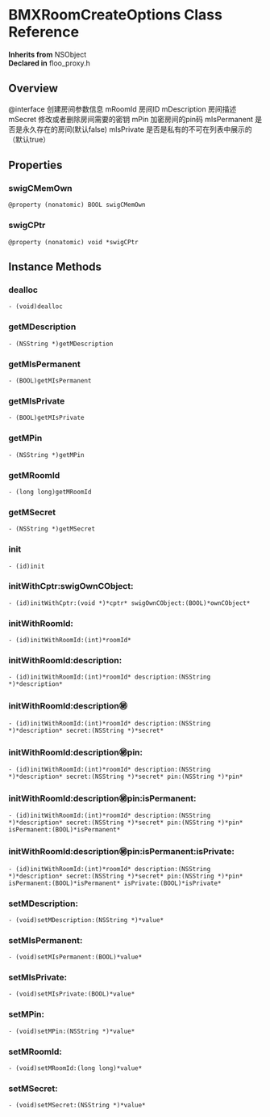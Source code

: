 # BMXRoomCreateOptions Class Reference

  **Inherits from** NSObject  
  **Declared in** floo_proxy.h  

## Overview

@interface 创建房间参数信息
mRoomId 房间ID
mDescription 房间描述
mSecret 修改或者删除房间需要的密钥
mPin 加密房间的pin码
mIsPermanent 是否是永久存在的房间(默认false)
mIsPrivate 是否是私有的不可在列表中展示的（默认true）

## Properties

<a name="//api/name/swigCMemOwn" title="swigCMemOwn"></a>
### swigCMemOwn

`@property (nonatomic) BOOL swigCMemOwn`

<a name="//api/name/swigCPtr" title="swigCPtr"></a>
### swigCPtr

`@property (nonatomic) void *swigCPtr`

<a title="Instance Methods" name="instance_methods"></a>
## Instance Methods

<a name="//api/name/dealloc" title="dealloc"></a>
### dealloc

`- (void)dealloc`

<a name="//api/name/getMDescription" title="getMDescription"></a>
### getMDescription

`- (NSString *)getMDescription`

<a name="//api/name/getMIsPermanent" title="getMIsPermanent"></a>
### getMIsPermanent

`- (BOOL)getMIsPermanent`

<a name="//api/name/getMIsPrivate" title="getMIsPrivate"></a>
### getMIsPrivate

`- (BOOL)getMIsPrivate`

<a name="//api/name/getMPin" title="getMPin"></a>
### getMPin

`- (NSString *)getMPin`

<a name="//api/name/getMRoomId" title="getMRoomId"></a>
### getMRoomId

`- (long long)getMRoomId`

<a name="//api/name/getMSecret" title="getMSecret"></a>
### getMSecret

`- (NSString *)getMSecret`

<a name="//api/name/init" title="init"></a>
### init

`- (id)init`

<a name="//api/name/initWithCptr:swigOwnCObject:" title="initWithCptr:swigOwnCObject:"></a>
### initWithCptr:swigOwnCObject:

`- (id)initWithCptr:(void *)*cptr* swigOwnCObject:(BOOL)*ownCObject*`

<a name="//api/name/initWithRoomId:" title="initWithRoomId:"></a>
### initWithRoomId:

`- (id)initWithRoomId:(int)*roomId*`

<a name="//api/name/initWithRoomId:description:" title="initWithRoomId:description:"></a>
### initWithRoomId:description:

`- (id)initWithRoomId:(int)*roomId* description:(NSString *)*description*`

<a name="//api/name/initWithRoomId:description:secret:" title="initWithRoomId:description:secret:"></a>
### initWithRoomId:description:secret:

`- (id)initWithRoomId:(int)*roomId* description:(NSString *)*description* secret:(NSString *)*secret*`

<a name="//api/name/initWithRoomId:description:secret:pin:" title="initWithRoomId:description:secret:pin:"></a>
### initWithRoomId:description:secret:pin:

`- (id)initWithRoomId:(int)*roomId* description:(NSString *)*description* secret:(NSString *)*secret* pin:(NSString *)*pin*`

<a name="//api/name/initWithRoomId:description:secret:pin:isPermanent:" title="initWithRoomId:description:secret:pin:isPermanent:"></a>
### initWithRoomId:description:secret:pin:isPermanent:

`- (id)initWithRoomId:(int)*roomId* description:(NSString *)*description* secret:(NSString *)*secret* pin:(NSString *)*pin* isPermanent:(BOOL)*isPermanent*`

<a name="//api/name/initWithRoomId:description:secret:pin:isPermanent:isPrivate:" title="initWithRoomId:description:secret:pin:isPermanent:isPrivate:"></a>
### initWithRoomId:description:secret:pin:isPermanent:isPrivate:

`- (id)initWithRoomId:(int)*roomId* description:(NSString *)*description* secret:(NSString *)*secret* pin:(NSString *)*pin* isPermanent:(BOOL)*isPermanent* isPrivate:(BOOL)*isPrivate*`

<a name="//api/name/setMDescription:" title="setMDescription:"></a>
### setMDescription:

`- (void)setMDescription:(NSString *)*value*`

<a name="//api/name/setMIsPermanent:" title="setMIsPermanent:"></a>
### setMIsPermanent:

`- (void)setMIsPermanent:(BOOL)*value*`

<a name="//api/name/setMIsPrivate:" title="setMIsPrivate:"></a>
### setMIsPrivate:

`- (void)setMIsPrivate:(BOOL)*value*`

<a name="//api/name/setMPin:" title="setMPin:"></a>
### setMPin:

`- (void)setMPin:(NSString *)*value*`

<a name="//api/name/setMRoomId:" title="setMRoomId:"></a>
### setMRoomId:

`- (void)setMRoomId:(long long)*value*`

<a name="//api/name/setMSecret:" title="setMSecret:"></a>
### setMSecret:

`- (void)setMSecret:(NSString *)*value*`

